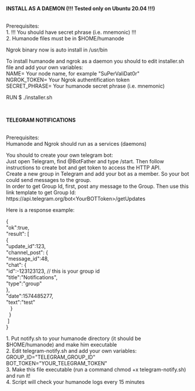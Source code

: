 <p><strong>INSTALL AS A DAEMON (!!! Tested only on Ubuntu 20.04 !!!)</strong></p>
<p><br />Prerequisites:<br />1. !!! You should have secret phrase (i.e. mnemonic) !!!<br />2. Humanode files must be in $HOME/humanode</p><p>Ngrok binary now is auto install in /usr/bin</p>
<p>To install humanode and ngrok as a daemon you should to edit installer.sh file and add your own variables:<br />NAME= Your node name, for example "SuPerValiDat0r"<br />NGROK_TOKEN= Your Ngrok authentification token<br />SECRET_PHRASE= Your humanode secret phrase (i.e. mnemonic)</p>
<p>RUN $ ./installer.sh</strong></p>
<p>&nbsp;</p>
<p><strong>TELEGRAM NOTIFICATIONS</strong></p>
<p><br />Prerequisites: <br />Humanode and Ngrok should run as a services (daemons)</p>
<p>You should to create your own telegram bot:<br />Just open Telegram, find @BotFather and type /start. Then follow instructions to create bot and get token to access the HTTP API.<br />Create a new group in Telegram and add your bot as a member. So your bot could send messages to the group.<br />In order to get Group Id, first, post any message to the Group. Then use this link template to get Group Id:<br />https://api.telegram.org/bot&lt;YourBOTToken&gt;/getUpdates</p>
<p>Here is a response example:</p>
<p>{<br />"ok":true,<br />"result": [<br />{<br />"update_id":123,<br />"channel_post": {<br />"message_id":48,<br />"chat": {<br />"id":-123123123, // this is your group id<br />"title":"Notifications",<br />"type":"group"<br />},<br />"date":1574485277,<br />"text":"test"<br />&nbsp; &nbsp;}<br />&nbsp; }<br />&nbsp;]<br />}</p>
<p>1. Put notify.sh to your humanode directory (it should be $HOME/humanode) and make him executable<br />2. Edit telegram-notify.sh and add your own variables:<br />GROUP_ID="TELEGRAM_GROUP_ID"<br />BOT_TOKEN="YOUR_TELEGRAM_TOKEN"<br />3. Make this file executable (run a command chmod +x telegram-notify.sh) and run it!<br />4. Script will check your humanode logs every 15 minutes</p>

